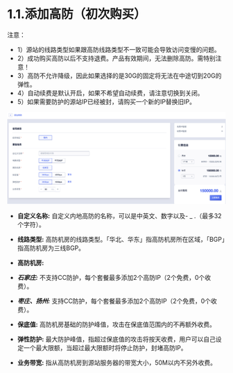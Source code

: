 

# 1.1.添加高防（初次购买）

注意：

- 1）源站的线路类型如果跟高防线路类型不一致可能会导致访问变慢的问题。
- 2）成功购买高防以后不支持退费。产品有效期间，无法删除高防。需特别注意！
- 3）高防不允许降级，因此如果选择的是30G的固定将无法在中途切到20G的弹性。
- 4）自动续费是默认开启，如果不希望自动续费，请注意切换到关闭。
- 5）如果需要防护的源站IP已经被封，请购买一个新的IP替换旧IP。

![](/images/uads/opintro/addBGP.png)

- **自定义名称:** 自定义内地高防的名称，可以是中英文、数字以及- \_ .（最多32个字符）。
- **线路类型:** 高防机房的线路类型。「华北、华东」指高防机房所在区域，「BGP」指高防机房为三线BGP。
- **高防机房:**
- ***石家庄:*** 不支持CC防护，每个套餐最多添加2个高防IP（2个免费，0个收费）。

- ***枣庄、扬州:*** 支持CC防护，每个套餐最多添加2个高防IP（2个免费，0个收费）。

- **保底值:** 高防机房基础的防护峰值，攻击在保底值范围内的不再额外收费。

- **弹性防护:** 最大防护峰值，指超过保底值的攻击将按天收费，用户可以自己设定一个最大限额，当超过最大限额时将停止防护，封堵高防IP。

- **业务带宽:** 指从高防机房到源站服务器的带宽大小，50M以内不另外收费。
